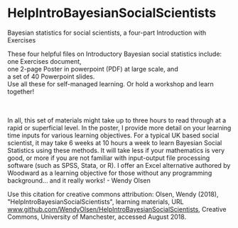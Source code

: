 # HelpIntroBayesianSocialScientists
Bayesian statistics for social scientists, a four-part Introduction with Exercises

These four helpful files on Introductory Bayesian social statistics include:
   one Exercises document, <br />
   one 2-page Poster in powerpoint (PDF) at large scale, and  <br />
   a set of 40 Powerpoint slides.  <br />
Use all these for self-managed learning.  Or hold a workshop and learn together! <br /><br />
<br />

In all, this set of materials might take up to three hours to read through at a rapid or superficial level. In the poster, I provide more detail on your learning time inputs for various learning objectives.  For a typical UK based social scientist, it may take 6 weeks at 10 hours a week to learn Bayesian Social Statistics using these methods.  It will take less if your mathematics is very good, or more if you are not familiar with input-output file processing software (such as SPSS, Stata, or R).  I offer an Excel alternative authored by Woodward as a learning objective for those without any programming background... and it really works! - Wendy Olsen <br />

Use this citation for creative commons attribution:  Olsen, Wendy (2018), "HelpIntroBayesianSocialScientists", learning materials, URL www.github.com/WendyOlsen/HelpIntroBayesianSocialScientists, Creative Commons, University of Manchester, accessed August 2018.
